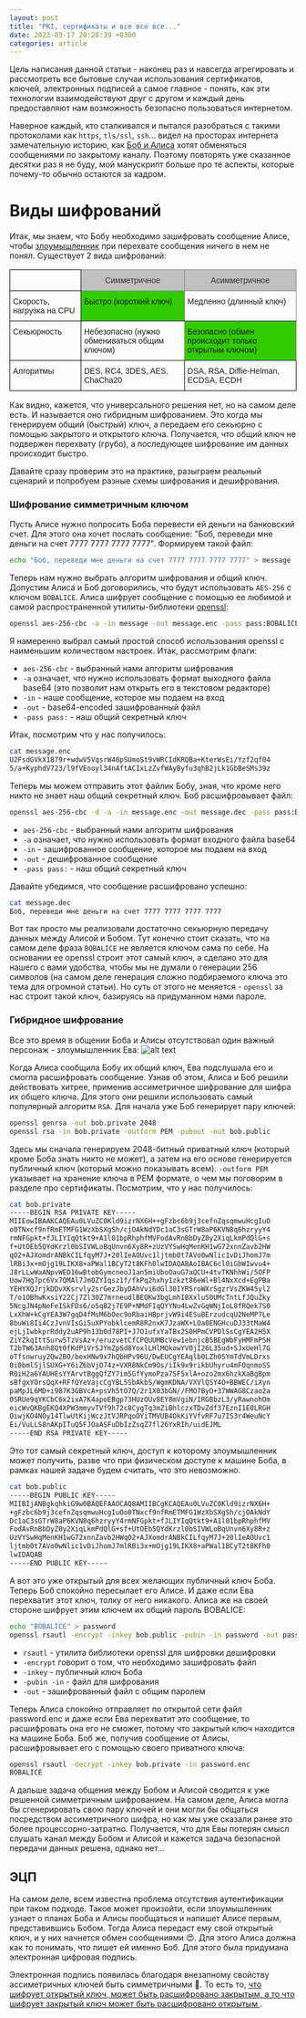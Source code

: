 ```yaml
---
layout: post
title: "PKI, сертификаты и все все все..."
date: 2023-03-17 20:28:39 +0300
categories: article
---
```


Цель написания данной статьи - наконец раз и навсегда агрегировать и рассмотреть все бытовые случаи использования сертификатов, ключей, электронных подписей
а самое главное - понять, как эти технологии взаимодействуют друг с другом и каждый день предоставляют нам возможность безопасно пользоваться интернетом.

Наверное каждый, кто сталкивался и пытался разобраться с такими протоколами как `https`, `tls/ssl`, `ssh`... видел на просторах интернета замечательную историю,
как [Боб и Алиса](https://ru.wikipedia.org/wiki/Алиса_и_Боб) хотят обменяться сообщениями по закрытому каналу. Поэтому повторять уже сказанное десятки раз я не буду,
мой манускрипт больше про те аспекты, которые почему-то обычно остаются за кадром.

# Виды шифрований

Итак, мы знаем, что Бобу необходимо зашифровать сообщение Алисе, чтобы [злоумышленник](https://ru.wikipedia.org/wiki/Атака_посредника) при перехвате сообщения ничего в нем не понял.
Существует 2 вида шифрований:

<style type="text/css">
.tg  {border-collapse:collapse;border-spacing:0;}
.tg td{border-color:black;border-style:solid;border-width:1px;font-family:Arial, sans-serif;font-size:14px;
  overflow:hidden;padding:10px 5px;word-break:normal;}
.tg th{border-color:black;border-style:solid;border-width:1px;font-family:Arial, sans-serif;font-size:14px;
  font-weight:normal;overflow:hidden;padding:10px 5px;word-break:normal;}
.tg .tg-d52n{background-color:#32cb00;border-color:inherit;text-align:left;vertical-align:top}
.tg .tg-0lax{text-align:left;vertical-align:top}
.tg .tg-ut5e{background-color:#c0c0c0;border-color:inherit;color:#333333;text-align:center;vertical-align:top}
.tg .tg-0pky{border-color:inherit;text-align:left;vertical-align:top}
</style>
<table class="tg">
<thead>
  <tr>
    <th class="tg-0lax"></th>
    <th class="tg-ut5e">Симметричное</th>
    <th class="tg-ut5e">Асимметричное</th>
  </tr>
</thead>
<tbody>
  <tr>
    <td class="tg-0lax">Скорость, нагрузка на CPU</td>
    <td class="tg-d52n">Быстро (короткий ключ)</td>
    <td class="tg-0pky">Медленно (длинный ключ)</td>
  </tr>
  <tr>
    <td class="tg-0lax"> Секьюрность</td>
    <td class="tg-0pky">Небезопасно (нужно обмениваться общим ключом)</td>
    <td class="tg-d52n">Безопасно (обмен происходит только открытым ключом)</td>
  </tr>
  <tr>
    <td class="tg-0lax">Алгоритмы</td>
    <td class="tg-0lax">DES, RC4, 3DES, AES, ChaCha20</td>
    <td class="tg-0lax">DSA, RSA, Diffie-Helman, ECDSA, ECDH</td>
  </tr>
</tbody>
</table>

Как видно, кажется, что универсального решения нет, но на самом деле есть. И называется оно гибридным шифрованием. Это когда мы генерируем общий (быстрый) ключ, а передаем его секьюрно
с помощью закрытого и открытого ключа. Получается, что общий ключ не подвержен перехвату (грубо), а последующее шифрование им данных происходит быстро.

Давайте сразу проверим это на практике, разыграем реальный сценарий и попробуем разные схемы шифрования и дешифрования.
### Шифрование симметричным ключом
Пусть Алисе нужно попросить Боба перевести ей деньги на банковский счет. Для этого она хочет послать сообщение: "Боб, переведи мне деньги на счет 7777 7777 7777 7777". Формируем такой файл:
```bash
echo "Боб, переведи мне деньги на счет 7777 7777 7777 7777" > message
```

Теперь нам нужно выбрать алгоритм шифрования и общий ключ. Допустим Алиса и Боб договорились, что будут использовать `AES-256` с ключом `BOBALICE`. 
Алиса шифрует сообщение с помощью ее любимой и самой распространенной утилиты-библиотеки [openssl](https://en.wikipedia.org/wiki/OpenSSL):
```bash
openssl aes-256-cbc -a -in message -out message.enc -pass pass:BOBALICE
```

Я намеренно выбрал самый простой способ использования openssl с наименьшим количеством настроек. Итак, рассмотрим флаги:
* `aes-256-cbc` - выбранный нами алгоритм шифрования
* `-a` означает, что нужно использовать формат выходного файла base64 (это позволит нам открыть его в текстовом редакторе)
* `-in` - наше сообщение, которое мы подаем на вход
* `-out` - base64-encoded зашифрованный файл
* `-pass pass:` - наш общий секретный ключ

Итак, посмотрим что у нас получилось:
```bash
cat message.enc
U2FsdGVkX1879r+wdwV5VqsrW40pSUmoSt9vWRCIdKRQBa+KterWsEi/Yzf2qf04
5/a+KyphdV723/l9fVEooyl34nAftACIxLzZvfWAyByfu3qhB2jLk1GbBeSMs39z
```

Теперь мы можем отправить этот файлик Бобу, зная, что кроме него никто не знает наш общий секретный ключ. Боб расшифровывает файл:

```bash
openssl aes-256-cbc -d -a -in message.enc -out message.dec -pass pass:BOBALICE
```
* `aes-256-cbc` - выбранный нами алгоритм шифрования
* `-a` означает, что нужно использовать формат входного файла base64
* `-in` - зашифрованное сообщение, которое мы подаем на вход
* `-out` - дешифрованное сообщение
* `-pass pass:` - наш общий секретный ключ

Давайте убедимся, что сообщение расшифровано успешно:
```bash
cat message.dec
Боб, переведи мне деньги на счет 7777 7777 7777 7777
```

Вот так просто мы реализовали достаточно секьюрную передачу данных между Алисой и Бобом. Тут конечно стоит сказать, что на самом деле фраза `BOBALICE` не является ключом сама по себе.
На основании ее openssl строит этот самый ключ, а сделано это для нашего с вами удобства, чтобы мы не думали о генерации 256 символов (на самом деле генерация сложно подбираемого ключа это 
тема для огромной статьи). Но суть от этого не меняется - `openssl` за нас строит такой ключ, базируясь на придуманном нами пароле.

### Гибридное шифрование
Все это время в общении Боба и Алисы отсутствовал один важный персонаж - злоумышленник Ева:
![alt text](../../images/leetcode/tls-certificates/image1.png)

Когда Алиса сообщила Бобу их общий ключ, Ева подслушала его и смогла расшифровать сообщение. Узнав об этом, Алиса и Боб решили действовать хитрее, 
применив ассиметричное шифрование для шифра их общего ключа. Для этого они решили использовать самый популярный алгоритм `RSA`. Для начала уже Боб генерирует пару ключей:

```bash
openssl genrsa -out bob.private 2048
openssl rsa -in bob.private -outform PEM -pubout -out bob.public
```

Здесь мы сначала генерируем 2048-битный приватный ключ (который кроме Боба знать никто не может), а затем на его основе генерируется публичный ключ (который можно показывать всем). 
`-outform PEM` указывает на хранение ключа в PEM формате, о чем мы поговорим в разделе про сертификаты. Посмотрим, что у нас получилось:

```bash
cat bob.private
-----BEGIN RSA PRIVATE KEY-----
MIIEowIBAAKCAQEAu0LVuZC0Kld9izrNX6H++gFzbc6b9j3cefnZqsqmwuHcgIuO
o0TNxcf9nfRmETMFG1WzXbSXgSh/cjOAkNdYDc1aC3sGTrW8aP6KVN8q6hzryyY4
rmNFGpkt+fJLIYIqQtkt9+A1l01bpRhphfMVFodAvRnBbDyZ0y2XiqLkmPdQlG+s
f+UtOEb5QYdKrzl0bSIVWLoBqUnvn6Xy8R+zUzVYSwHqMenKH1wG72xnnZavb2HW
qO2+AJXomdrANBkCILfqyM7J+20lIeAOUvc1ljtmb0t7AVo0wNlic1vDiJhomJ7m
lRBi3x+mOjg19LIKX8+aPWal1BCyT2t8KFh0lwIDAQABAoIBAC6cl0iGbWIwvu4+
J8rLLwWaANpvWED16wBtobGymcneoJ1an5miUboOauG7aQCU+4tvTKNhhWi/5OFP
Uow7Hg7pc6Vx7QMAl7Jm0ZYIqsz1f/fkPq2hxhy1zkzt86eWl+Bl4NxXcd+EgPBa
YEHYXQJrjkDDvXKsrvly2srGezJbyDAhVvi6dGl30IYRSroWXrSgzrVsZKW45yl2
T/o1OBhwKxsiY22Cj7Zl30Z7mrneudlBEQKw3bgLmhIBXxluS0UMcTntLfJQuZky
5NcgJN4pNeFeISkFDs6/o5qB2j7E9P+NMdFIqQYYNu4LwZvGqWNjIoL8fRQek7S0
LxXhW+kCgYEA3W7gqD4fMsM6bOec9oRbaiHBprjvW9i4ESuBErzudcqU2NeMP7Le
8buWi8Ii4CzJvnVIsGi5uXPYobklcemR8R2nxK7JzaWX+LOa0ENGHcuDJ33tMaW4
ejLjIwbkprRddy2uAP9h13b0d78PI+J7O1ufxYaTBx2S0HPmCVPDlSsCgYEA2H5X
ZiYZkqIttSurw5TzVsAz+/eruzvetCfCPQUUMBcVew1ebnjcB5BEgWbFyHMFmPSH
T2bTW63Anh8Qt0fKdPiVrSJYmZpSd8YoxlLHlMQkowYVOjI26L35ud+5JxUeHl7G
oTfsnwruy2Qw2BO/bexHNw9x7hQbHPv96U/DwEUCgYEAqlb0LZh0SYmTdVmLDrxs
0i0bmlSjlSUXG+Y6iZ6bVjO74z+VXR8NkCm9Os/iIk9x9rikbUhyru4mFOqnmoSS
R0iH2a6YAUHEsYYArvtBggQfZY7im5GfYymoPza7SF5xlA+ozo2mx6hzkXaBgBpm
sBfgxYOrsQqX+RFfQYeVajcCgYBL5SbAkbS/WgmKDNA/VXVlQSY4O+BBWEC/iXyn
paMpJL6MD+i987K3GBVcA+psVh5tO7Q/2r1X03bGN//FMO7ByO+37WWAG8Czao2a
0SRUe9qYKCbC6x2ixA7K4apoEBgp73HUzOUv8EY8mVgiN/IRGBbzL3/yRawnohOm
eicWvQKBgEKQ4XPW3mmyvTVf9h72c8CygTq3mZiBhlczxTDvZdf37EznI1E0LRGH
OiwjKO4NOy14TlwUtKijWczJtVJRPqoOYiTMVUB4OkKiYVfvRF7u7IS3r4WeuNcY
Ei/VuLLS8nAKpITuQ5FJOaASFuDbIzZsqZ7fl26YxRIh/uidEJML
-----END RSA PRIVATE KEY-----
```
Это тот самый секретный ключ, доступ к которому злоумышленник может получить, разве что при физическом доступе к машине Боба, в рамках нашей задаче будем считать, что это невозможно.

```bash
cat bob.public
-----BEGIN PUBLIC KEY-----
MIIBIjANBgkqhkiG9w0BAQEFAAOCAQ8AMIIBCgKCAQEAu0LVuZC0Kld9izrNX6H+
+gFzbc6b9j3cefnZqsqmwuHcgIuOo0TNxcf9nfRmETMFG1WzXbSXgSh/cjOAkNdY
Dc1aC3sGTrW8aP6KVN8q6hzryyY4rmNFGpkt+fJLIYIqQtkt9+A1l01bpRhphfMV
FodAvRnBbDyZ0y2XiqLkmPdQlG+sf+UtOEb5QYdKrzl0bSIVWLoBqUnvn6Xy8R+z
UzVYSwHqMenKH1wG72xnnZavb2HWqO2+AJXomdrANBkCILfqyM7J+20lIeAOUvc1
ljtmb0t7AVo0wNlic1vDiJhomJ7mlRBi3x+mOjg19LIKX8+aPWal1BCyT2t8KFh0
lwIDAQAB
-----END PUBLIC KEY-----
```
А вот это уже открытый для всех желающих публичный ключ Боба. Теперь Боб спокойно пересылает его Алисе. И даже если Ева перехватит этот ключ, толку от него никакого.
Алиса же на своей стороне шифрует этим ключем их общий пароль BOBALICE:
```bash
echo "BOBALICE" > password
openssl rsautl -encrypt -inkey bob.public -pubin -in password -out password.enc
```
* `rsautl` - утилита библиотеки openssl для шифровки дешифровки
* `-encrypt` говорит о том, что необходимо зашифровать файл
* `-inkey` - публичный ключ Боба
* `-pubin -in` - файл для шифрования
* `-out` - зашифрованный файл с общим паролем

Теперь Алиса спокойно отправляет по открытой сети файл password.enc и даже если Ева перехватит это сообщение, то расшифровать она его не сможет, потому что закрытый ключ находится на машине Боба.
Боб же, получив сообщение от Алисы, расшифровывает его с помощью своего приватного ключа:
```bash
openssl rsautl -decrypt -inkey bob.private -in password.enc
BOBALICE
```
А дальше задача общения между Бобом и Алисой сводится к уже решенной симметричным шифрованием. На самом деле, Алиса могла бы сгенерировать свою пару ключей и они могли бы общаться
посредством ассиметричного шифра, но как мы уже сказали ранее это более процессорно-затратно. Получается, что для Евы потерян смысл слушать канал между Бобом и Алисой и кажется задача
безопасной передачи данных решена, однако нет...

## ЭЦП
На самом деле, всем известна проблема отсутствия аутентификации при таком подходе. Такое может произойти, если злоумышленник узнает о планах Боба и Алисы
пообщаться и напишет Алисе первым, представившись Бобом. Тогда Алиса передаст ему свой открытый ключ, и у них начнется обмен сообщениями :heart_eyes:.
Для этого Алиса должна как то понимать, что пишет ей именно Боб. Для этого была придумана электронная цифровая подпись.

Электронная подпись появилась благодаря внезапному свойству ассиметричных ключей быть симметричными :clown_face:. То есть то, <ins> что шифрует открытый ключ, может быть расшифровано закрытым, 
а то что шифрует закрытый ключ может быть расшифровано открытым </ins>. 
